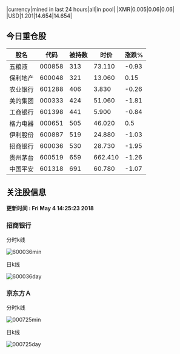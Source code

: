 |currency|mined in last 24 hours|all|in pool|
|XMR|0.005|0.06|0.06|
|USD|1.201|14.654|14.654|

## 今日重仓股 

|股名|代码|被持数|时价|涨跌%|
|---|---|---|---|---|
|五粮液|000858|313|73.110|-0.93|
|保利地产|600048|321|13.060|0.15|
|农业银行|601288|406|3.830|-0.26|
|美的集团|000333|424|51.060|-1.81|
|工商银行|601398|441|5.900|-0.84|
|格力电器|000651|505|46.020|0.5|
|伊利股份|600887|519|24.880|-1.03|
|招商银行|600036|530|28.730|-1.95|
|贵州茅台|600519|659|662.410|-1.26|
|中国平安|601318|691|60.780|-1.07|

## 关注股信息
**更新时间 : Fri May  4 14:25:23 2018**
### 招商银行 
分时k线

![600036min](http://image.sinajs.cn/newchart/min/n/sh600036.gif)

日k线

![600036day](http://image.sinajs.cn/newchart/daily/n/sh600036.gif)

### 京东方Ａ 
分时k线

![000725min](http://image.sinajs.cn/newchart/min/n/sz000725.gif)

日k线

![000725day](http://image.sinajs.cn/newchart/daily/n/sz000725.gif)
